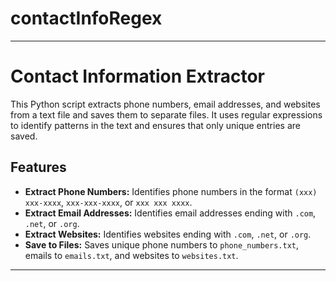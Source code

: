 # contactInfoRegex


---

# Contact Information Extractor

This Python script extracts phone numbers, email addresses, and websites from a text file and saves them to separate files. It uses regular expressions to identify patterns in the text and ensures that only unique entries are saved.

## Features

- **Extract Phone Numbers:** Identifies phone numbers in the format `(xxx) xxx-xxxx`, `xxx-xxx-xxxx`, or `xxx xxx xxxx`.
- **Extract Email Addresses:** Identifies email addresses ending with `.com`, `.net`, or `.org`.
- **Extract Websites:** Identifies websites ending with `.com`, `.net`, or `.org`.
- **Save to Files:** Saves unique phone numbers to `phone_numbers.txt`, emails to `emails.txt`, and websites to `websites.txt`.


---
